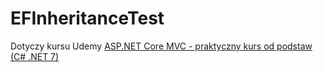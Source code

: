 # EFInheritanceTest

Dotyczy kursu Udemy [ASP.NET Core MVC - praktyczny kurs od podstaw (C# .NET 7)](https://www.udemy.com/course/aspnet-core-mvc-kurs-od-podstaw-c-net/learn/lecture/36653662#questions/19655926)